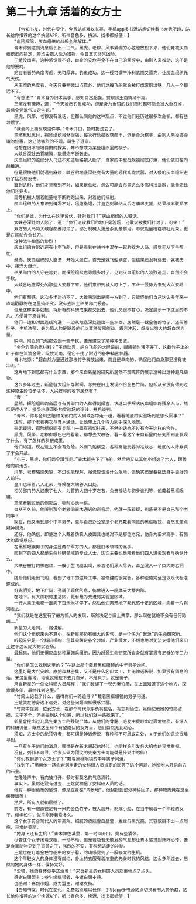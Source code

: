 # 第二十九章 活着的女方士
        【告知书友，时代在变化，免费站点难以长存，手机app多书源站点切换看书大势所趋，站长给你推荐的这个换源APP，听书音色多、换源、找书都好使！】
       “危险解除，灰血组织的战舰全部解体。”
       青木得到这则消息后长出一口气，黑虎、老穆、风筝紧绷的心弦也放松下来，他们竟被灰血组织反向锁定，差点由猎人沦为猎物，今日其实非常凶险。
       王煊没出声，这种感觉很不好，自身的安危完全不在自己的掌控中，由别人来推动，这不是他想要的。
       站在老者的角度考虑，无可厚非，钓鱼成功，这一役可谓干净利落而又漂亮，让灰血组织元气大伤。
       从王煊的角度看，今天只要稍微出点意外，他们这艘飞船就会被打成废铜烂铁，几人一个都活不了。
       “有想法？”青木身为旧术高手，感知自然超强，觉察出王煊情绪不高。
       王煊没有掩饰，道：“今天虽然钓鱼成功，但是身为鱼饵的我们随时都可能会被大鱼吞掉，最后全凭运气决定生死。”
       黑虎、风筝、老穆没有说话，但都认同他的这种观点，不过他们经历过很多次危机，都有些习惯了。
       “我会向上面反映这件事。”青木开口，暂时揭过去了。
       王煊默默思忖，探险组织虽然很强，每次行动都收获颇丰，但是身为棋子，由别人来投掷命运的位置，这让他强烈的不适，萌生了退意。
       他想在旧术领域自由的探索，并不想成为某些组织里的棋子。
       大峡谷深处云霄蒸腾，能量炮不断轰击。
       灰血组织的这部分人马还不知道后路被人断了，自家的中型战舰被彻底打爆，他们依旧在向前推进。
       但是很快他们就遇到麻烦，峡谷的地底深处竟有大量的现代高能武器，对入侵的灰血组织进行了猛烈的反击。
       直到这时，他们才觉察到不对，如果是仙坟，怎么可能会布置这么多高科技武器，能量炮比他们还要多。
       高等机械人端着能量枪不断的跑出来，对着他们扫射。
       灰血组织的人意识到情况不对，迅速撤退，并且立刻联络大后方请求支援，结果根本联系不上。
       “你们是谁，为什么在这里设伏，针对我们？”灰血组织的人喊话。
       大峡谷深处的人怒了，道：“你们进攻我们的地下实验场，还敢说被我们针对了，可笑！”
       双方的人马将大峡谷都要打烂了，部分机械人更是杀到最前沿，不仅能量枪在喷吐光束，更是在挥动合金长刀。
       这种战斗相当的惨烈！
       灰血组织在附近还有小型飞船，但是看到在峡谷中混在一起的双方人马，感觉无从下手帮忙。
       最终，灰血组织的人崩溃，开始大逃亡，首先是就飞船横空，但结果还没有远去，就被击中，接连大爆炸。
       相关部门的人守在远处，而探险组织也等候多时了，见到灰血组织的人溃败逃走，自然不会手软。
       大峡谷地底深处的那些人安静下来，他们意识到被人盯上了，不止一股势力来到大兴安岭中。
       他们有预感，这次多半对抗不了，大致猜测出是哪一方到了，只能怪他们自己这么多年来一直暗戳戳的在这里搞研究，没有去旧土相关部门报备。
       但是这样束手就擒，将所有的科研成果都交出去，他们又很不甘心，决定展示一下这里的不凡，方便接下来谈判。
       他们一边和对面连线沟通，一边从地底深处运出一些东西，居然是一截金色的竹子，还带着叶子，生机浓郁，最为惊人的是随着他们以某种仪器催动，霞光冲起，爆发出强大的超自然力量。
       瞬间，附近的飞船都受到一些干扰，像是遭受了某种冲击波。
       “金色竹简的原材料？”王煊动容，站在飞船的大屏幕前，眼睛顿时移不开了，这截竹子上的叶子都在流淌金霞，绽放光雨，是它干扰了附近的各种精密仪器。
       青木吃惊：“超自然力量通过那根竹子释放出来，而且是单向的，确保他们自身那里没有被冲击。”
       这片地下到底都有什么东西，那个来自新星的研究所居然不加掩饰的展示这种出这种超凡植物。
       这么多年过去，新星各大组织与财阀，总共在旧土发现四份金色竹简，但却从来没有得到过这种原生的竹子活体，大兴安岭的地下居然有？
       “轰！”
       显然，探险组织的高层与有关部门的人都得到报告，快速出手解决灰血组织的残余人马，然后便停火了，接受地底深处的实验场的连线，开启谈判。
       “青木，你与金川去陪相关部门的人到峡谷中走一趟，看看地底的实验场到底怎么回事？”
       这时，那个老者再次与青木通话，让他带上几个得力助手深入地底。
       毫无疑问，探险组织同有关部门一直有密切往来，不然的话也不过有今天这样的合作。
       黑虎、风筝、老穆都眼巴巴的看着，都想去大峡谷，看一看这个来自新星的研究所到底发现了什么，有了怎样的科研成果。
       他们知道，现在进去不会有危险，外面飞船横空，各种高能武器对准峡谷，地底的人除非疯了才会开战。
       “小王，黑虎，你们两个跟我走。”青木首先下了飞船，然后他又从其他小组选了六人，跟着他向前走去。
       风筝、老穆略感失望，不过也能理解，虽说应该没什么危险，但确实还是要挑选身手更好的人前往。
       金川也带着八人走来，等候在大峡谷入口处。
       相关部门的人过来了七人，为首的人四十岁左右，负责接洽与初步谈判等，他戴着黑框眼镜。
       王煊看到过他的侧影后，顿时心头一跳。
       自从不久前，他听到那个老者同青木通话的声音后，他就一阵狐疑，到底是不是自己那个老同事？
       现在，他又看到那个中年男子，竟与自己办公室那个老兄戴着同款的黑框眼镜，自然又差点疑神疑鬼。
       还好，他确信，即便这个人戴着仿真人皮面具也绝对不是那位老兄，他身为旧术高手，有强大的直觉感应。
       在黑框眼镜男子的身边是两个军方的人，都是旧术领域的高手。
       而剩下的四人都是生命科研领域的专业人士，这次主要也是陪着他们四人进去观看与确认什么。
       大峡谷被打的稀巴烂，一艘小型飞船出现，带着他们深入尽头，直至没入一个巨大的岩洞中。
       随后他们走出飞船，看到了地下的这片工事，被修建的很完善，各种设施完全是以现代标准建成的。
       灯光明亮，地下广阔，充满了现代气息，仿佛进入一座摩天大楼内部。
       在地下，有大面积的生活区，更有最为先进的实验室区域。
       一行人乘坐电梯一直向下百余米才停下，然后他们离开地下现代感十足的区域，向着一片岩洞走去。
       “我们就是在这里有了最为惊人的发现，既然决定与旧土共享，那么现在就绝不会有任何隐瞒……”
       新星的人陪同，一路讲解。
       他们这个组织来头不算小，在新星那边有很大的名气，是一个名为“起源”的生命研究所。
       听起来只是一个科研机构，但其实跨足各个领域，产业很大，不然也绝对无法支撑他们来旧土建下这么庞大的实验场。
       最起码，他们无惧灰血这种雇佣兵组织，因为起源生命研究所自身就有掌握有足够的守卫力量。
       “你们是怎么找到这里的？”在路上那个戴着黑框眼镜的中年男子询问。
       这里可是大兴安岭，原始森林密集，又不是什么名山大川，并无神话传说，如果没有消息的话，来这里翻地，动辄就是挖下去几百米，不是疯了，就是傻子。
       来自新星的一位女科研人员解释：“我们破译了一卷先秦竹简，在上面知道了这个地方，探索很多年，最终找到这里。”
       “竹简上记载了什么，值得你们一路追寻？”戴着黑框眼镜的男子问道。
       王煊就在他身边不远处，对这些问题同样很感兴趣。
       “竹简中提到一位女方士，在那个时代似乎负有盛名，有志列仙位，虽然记载她的竹简破损，文字不全，但是提到这个位置，所以我们就一路找来了。”
       新星曾挖出过几具先秦方士的残破尸体，从他们的骨骼、毛发中提取出过异常物质，有惊人的科研价值，既然这里有个有望成仙的女方士，他们自然无比动心。
       须知，方士中的绝顶强者，都可谓是神话传说，有种种不可思议之处，关于他们的遗迹很难寻到。
       一旦有关于他们的消息，哪怕是在新术崛起的时代，也同样会引发各大机构的异常重视。
       况且，列仙不可寻，许多人认为顶尖的先秦方士可能就是传说中的仙！
       “你们找到那个女方士了？”戴着黑框眼镜的中年男子问道。
       “找到了。”陪着他一路向岩洞里走的女科研人员肯定的回答了这个问题，她吩咐人开启前方的石室。
       在隆隆声中，石门被打开，顿时有莫名的气息流转。
       事实上，虽然还没有进去，王煊就相信了女科研人员的话。
       他有一种很熟悉的感觉，像是立身在“内景地”，他捕捉到部分神秘因子，那种物质竟在这里缓慢飘落！
       然后，所有人就都震撼了。
       前方，有一根直径足有一米的金色竹子，被人剖开，制成小船，在当中躺着一个年轻的女子，栩栩如生，似乎刚睡着没多久。
       这个女子符合现代人的审美观，细腻的皮肤雪白晶莹，发丝乌黑光亮，其容貌挑不出一点瑕疵，异常的美丽。
       “她身上还有生机！”青木神色凝重，第一时间开口，竟有些紧张。
       尽管这个女子闭着双眼，一动不动，但是若隐若无散发的气息却让青木感觉到阵阵心悸，像是食草动物见到了百兽之王，强烈的不安，有种想逃走的冲动。
       王煊也在盯着金色竹船中的女子看，的确感觉到了一股强大的生机。
       这个年轻女人的身体没有腐烂，身上的衣服有着浓重的先秦时代的风格，这么多年过去，居然同她的身体一样，保持完好。
       “没错，她的身体似乎还活着！”来自新星的女科研人员郑重地点了点头。
       感谢白银盟主：叁生缘纵猎者，多谢白银支持。
       也感谢：嘉然小姐，成为盟主，谢谢支持。
       【告知书友，时代在变化，免费站点难以长存，手机app多书源站点切换看书大势所趋，站长给你推荐的这个换源APP，听书音色多、换源、找书都好使！】